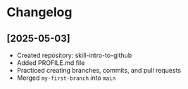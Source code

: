 # Changelog

## [2025-05-03]
- Created repository: skill-intro-to-github
- Added PROFILE.md file
- Practiced creating branches, commits, and pull requests
- Merged `my-first-branch` into `main`
